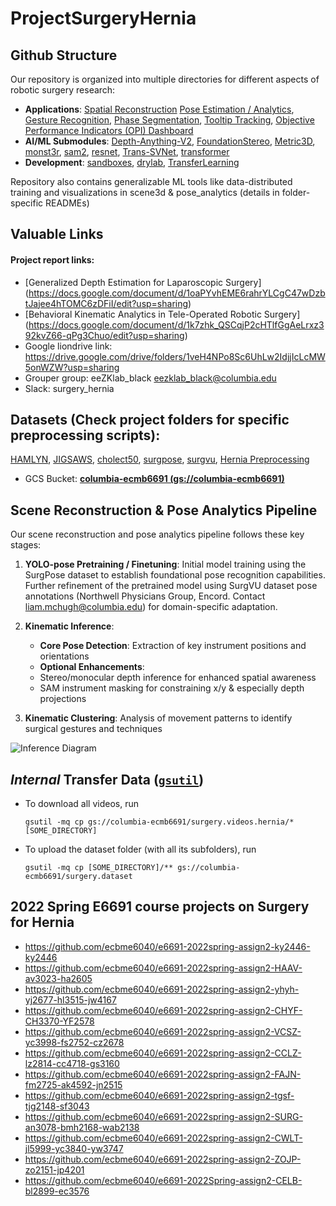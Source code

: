 # ProjectSurgeryHernia

## Github Structure
Our repository is organized into multiple directories for different aspects of robotic surgery research:

- **Applications**: [Spatial Reconstruction](scene3d) [Pose Estimation / Analytics](pose_analytics), [Gesture Recognition](gestureRecognition), [Phase Segmentation](SurgeryHerniaRealTime), [Tooltip Tracking](tooltip_tracking), [Objective Performance Indicators (OPI) Dashboard](OPI_dashboard)
- **AI/ML Submodules**: [Depth-Anything-V2](Depth-Anything-V2), [FoundationStereo](FoundationStereo), [Metric3D](Metric3D), [monst3r](monst3r), [sam2](external/sam2), [resnet](resnet), [Trans-SVNet](Trans-SVNet), [transformer](transformer)
- **Development**: [sandboxes](sandboxes), [drylab](drylab), [TransferLearning](TransferLearning)

Repository also contains generalizable ML tools like data-distributed training and visualizations in scene3d & pose_analytics (details in folder-specific READMEs)

## Valuable Links
#### Project report links:
* [Generalized Depth Estimation for Laparoscopic Surgery] (https://docs.google.com/document/d/1oaPYvhEME6rahrYLCgC47wDzbtJajee4hTOMC6zDFiI/edit?usp=sharing)
* [Behavioral Kinematic Analytics in Tele-Operated Robotic Surgery] (https://docs.google.com/document/d/1k7zhk_QSCqjP2cHTlfGgAeLrxz392kvZ66-qPg3Chuo/edit?usp=sharing)
* Google liondrive link: https://drive.google.com/drive/folders/1veH4NPo8Sc6UhLw2IdjjIcLcMW5onWZW?usp=sharing
* Grouper group: eeZKlab_black eezklab_black@columbia.edu
* Slack: surgery_hernia

## Datasets (Check project folders for specific preprocessing scripts): 
[HAMLYN](datasets/HAMLYN), [JIGSAWS](datasets/JIGSAWS), [cholect50](datasets/cholect50), [surgpose](datasets/surgpose), [surgvu](datasets/surgvu), [Hernia Preprocessing](hernia_preprocessing)
- GCS Bucket: [**columbia-ecmb6691 (gs://columbia-ecmb6691)**](https://console.cloud.google.com/storage/browser/columbia-ecmb6691)

## Scene Reconstruction & Pose Analytics Pipeline
Our scene reconstruction and pose analytics pipeline follows these key stages:

1. **YOLO-pose Pretraining / Finetuning**: Initial model training using the SurgPose dataset to establish foundational pose recognition capabilities. Further refinement of the pretrained model using SurgVU dataset pose annotations (Northwell Physicians Group, Encord. Contact liam.mchugh@columbia.edu) for domain-specific adaptation.

3. **Kinematic Inference**:
   - **Core Pose Detection**: Extraction of key instrument positions and orientations
   - **Optional Enhancements**:
   - Stereo/monocular depth inference for enhanced spatial awareness
   - SAM instrument masking for constraining x/y & especially depth projections

4. **Kinematic Clustering**: Analysis of movement patterns to identify surgical gestures and techniques

![Inference Diagram](docs/images/kinematic_inference_schematic.png)

## *Internal* Transfer Data ([`gsutil`](https://cloud.google.com/storage/docs/gsutil))

- To download all videos, run
  ```
  gsutil -mq cp gs://columbia-ecmb6691/surgery.videos.hernia/* [SOME_DIRECTORY]
  ```
- To upload the dataset folder (with all its subfolders), run
  ```
  gsutil -mq cp [SOME_DIRECTORY]/** gs://columbia-ecmb6691/surgery.dataset
  ```

## 2022 Spring E6691 course projects on Surgery for Hernia
* https://github.com/ecbme6040/e6691-2022spring-assign2-ky2446-ky2446
* https://github.com/ecbme6040/e6691-2022spring-assign2-HAAV-av3023-ha2605
* https://github.com/ecbme6040/e6691-2022spring-assign2-yhyh-yj2677-hl3515-jw4167
* https://github.com/ecbme6040/e6691-2022spring-assign2-CHYF-CH3370-YF2578
* https://github.com/ecbme6040/e6691-2022spring-assign2-VCSZ-yc3998-fs2752-cz2678
* https://github.com/ecbme6040/e6691-2022spring-assign2-CCLZ-lz2814-cc4718-gs3160
* https://github.com/ecbme6040/e6691-2022spring-assign2-FAJN-fm2725-ak4592-jn2515
* https://github.com/ecbme6040/e6691-2022spring-assign2-tgsf-tjg2148-sf3043
* https://github.com/ecbme6040/e6691-2022spring-assign2-SURG-an3078-bmh2168-wab2138
* https://github.com/ecbme6040/e6691-2022spring-assign2-CWLT-jl5999-yc3840-yw3747
* https://github.com/ecbme6040/e6691-2022spring-assign2-ZOJP-zo2151-jp4201
* https://github.com/ecbme6040/e6691-2022Spring-assign2-CELB-bl2899-ec3576
